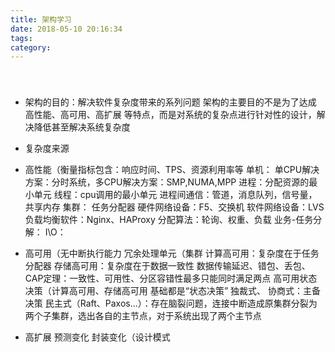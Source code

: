 ```yaml
---
title: 架构学习
date: 2018-05-10 20:16:34
tags:
category:
---
```


###


<!-- more -->

&emsp;&emsp;
* 架构的目的：解决软件复杂度带来的系列问题
架构的主要目的不是为了达成 高性能、高可用、高扩展 等特点，而是对系统的复杂点进行针对性的设计，解决降低甚至解决系统复杂度

* 复杂度来源
- 高性能（衡量指标包含：响应时间、TPS、资源利用率等
    单机：
        单CPU解决方案：分时系统，多CPU解决方案：SMP,NUMA,MPP
        进程：分配资源的最小单元
        线程：cpu调用的最小单元
        进程间通信：管道，消息队列，信号量，共享内存
    集群：
        任务分配器
            硬件网络设备：F5、交换机
            软件网络设备：LVS
            负载均衡软件：Nginx、HAProxy
            分配算法：轮询、权重、负载
    业务-任务分解：
    I\O：

- 高可用（无中断执行能力
    冗余处理单元（集群
    计算高可用：复杂度在于任务分配器
    存储高可用：复杂度在于数据一致性
        数据传输延迟、错包、丢包、
        CAP定理：一致性、可用性、分区容错性最多只能同时满足两点
    高可用状态决策（计算高可用、存储高可用 基础都是“状态决策”
        独裁式、
        协商式：主备决策
        民主式（Raft、Paxos...）：存在脑裂问题，连接中断造成原集群分裂为两个子集群，选出各自的主节点，对于系统出现了两个主节点


- 高扩展
    预测变化
    封装变化（设计模式